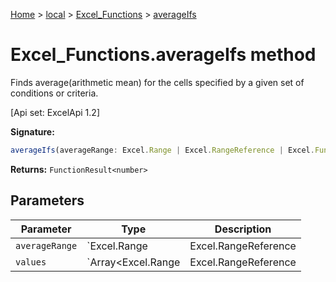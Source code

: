 [Home](./index) &gt; [local](local.md) &gt; [Excel\_Functions](local.excel_functions.md) &gt; [averageIfs](local.excel_functions.averageifs.md)

# Excel\_Functions.averageIfs method

Finds average(arithmetic mean) for the cells specified by a given set of conditions or criteria. 

 \[Api set: ExcelApi 1.2\]

**Signature:**
```javascript
averageIfs(averageRange: Excel.Range | Excel.RangeReference | Excel.FunctionResult<any>, ...values: Array<Excel.Range | Excel.RangeReference | Excel.FunctionResult<any> | number | string | boolean>): FunctionResult<number>;
```
**Returns:** `FunctionResult<number>`

## Parameters

|  Parameter | Type | Description |
|  --- | --- | --- |
|  `averageRange` | `Excel.Range | Excel.RangeReference | Excel.FunctionResult<any>` |  |
|  `values` | `Array<Excel.Range | Excel.RangeReference | Excel.FunctionResult<any> | number | string | boolean>` |  |


